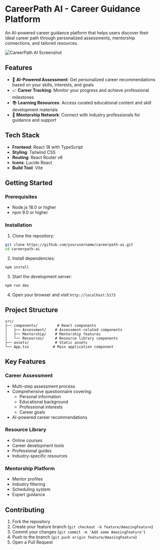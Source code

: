 # CareerPath AI - Career Guidance Platform

An AI-powered career guidance platform that helps users discover their ideal career path through personalized assessments, mentorship connections, and tailored resources.

![CareerPath AI Screenshot](https://images.unsplash.com/photo-1522202176988-66273c2fd55f?ixlib=rb-4.0.3&ixid=MnwxMjA3fDB8MHxwaG90by1wYWdlfHx8fGVufDB8fHx8&auto=format&fit=crop&w=1471&q=80)

## Features

- 🧠 **AI-Powered Assessment**: Get personalized career recommendations based on your skills, interests, and goals
- 📈 **Career Tracking**: Monitor your progress and achieve professional milestones
- 📚 **Learning Resources**: Access curated educational content and skill development materials
- 👥 **Mentorship Network**: Connect with industry professionals for guidance and support

## Tech Stack

- **Frontend**: React 18 with TypeScript
- **Styling**: Tailwind CSS
- **Routing**: React Router v6
- **Icons**: Lucide React
- **Build Tool**: Vite

## Getting Started

### Prerequisites

- Node.js 18.0 or higher
- npm 9.0 or higher

### Installation

1. Clone the repository:
```bash
git clone https://github.com/yourusername/careerpath-ai.git
cd careerpath-ai
```

2. Install dependencies:
```bash
npm install
```

3. Start the development server:
```bash
npm run dev
```

4. Open your browser and visit `http://localhost:5173`

## Project Structure

```
src/
├── components/         # React components
│   ├── Assessment/    # Assessment-related components
│   ├── Mentorship/    # Mentorship features
│   └── Resources/     # Resource library components
├── assets/            # Static assets
└── App.tsx           # Main application component
```

## Key Features

### Career Assessment
- Multi-step assessment process
- Comprehensive questionnaire covering:
  - Personal information
  - Educational background
  - Professional interests
  - Career goals
- AI-powered career recommendations

### Resource Library
- Online courses
- Career development tools
- Professional guides
- Industry-specific resources

### Mentorship Platform
- Mentor profiles
- Industry filtering
- Scheduling system
- Expert guidance

## Contributing

1. Fork the repository
2. Create your feature branch (`git checkout -b feature/AmazingFeature`)
3. Commit your changes (`git commit -m 'Add some AmazingFeature'`)
4. Push to the branch (`git push origin feature/AmazingFeature`)
5. Open a Pull Request

